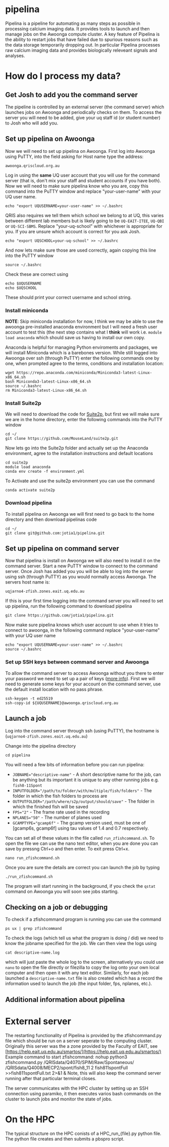 # pipelina
Pipelina is a pipeline for automating as many steps as possible in processing calcium imaging data. It provides tools to launch and then manage jobs on the Awoonga compute cluster. A key feature of Pipelina is the ability to restart jobs that have failed due to spurious reasons such as the data storage temporarily dropping out. In particular Pipelina processes raw calcium imaging data and provides biologically releveant signals and analyses. 

# How do I process my data?

## Get Josh to add you the command server
The pipeline is controlled by an external server (the command server) which launches jobs on Awoonga and periodically checks on them. To access the server you will need to be added, give your uq staff id (or student number) to Josh who will add you.

## Set up pipelina on Awoonga
Now we will need to set up pipelina on Awoonga. First log into Awoonga using PuTTY, into the field asking for Host name type the address:
```
awoonga.qriscloud.org.au
```
Log in using the **same** UQ user account that you will use for the command server (that is, don't mix your staff and student accounts if you have both). Now we will need to make sure pipelina know who you are, copy this command into the PuTTY window and replace "your-user-name" with your UQ user name.
```
echo "export UQUSERNAME=your-user-name" >> ~/.bashrc
```

QRIS also requires we tell them which school we belong to at UQ, this varies between different lab members but is likely going to be `UQ-EAIT-ITEE`, `UQ-QBI` or `UQ-SCI-SBMS`. Replace "your-uq-school" with whichever is appropriate for you. If you are unsure which account is correct for you ask Josh.
```
echo "export UQSCHOOL=your-uq-school" >> ~/.bashrc
```
And now lets make sure those are used correctly, again copying this line into the PuTTY window
```
source ~/.bashrc
```
Check these are correct using 
```
echo $UQUSERNAME
echo $UQSCHOOL
```
These should print your correct username and school string.

### Install miniconda
**NOTE**: Skip miniconda installation for now, I think we may be able to use the awoonga pre-installed anaconda environment but I will need a fresh user account to test this (the next step contains what I **think** will work i.e. `module load anaconda` which should save us having to install our own copy. 

Anaconda is helpful for managing Python enviroments and packages, we will install Miniconda which is a barebones version. While still logged into Awoonga over ssh (through PuTTY) enter the following commands one by one, when prompted agree to the terms, conditions and installation location:
```
wget https://repo.anaconda.com/miniconda/Miniconda3-latest-Linux-x86_64.sh
bash Miniconda3-latest-Linux-x86_64.sh
source ~/.bashrc
rm Miniconda3-latest-Linux-x86_64.sh
```

### Install Suite2p
We will need to download the code for [Suite2p](https://github.com/MouseLand/suite2p), but first we will make sure we are in the home directory, enter the following commands into the PuTTY window
```
cd ~/
git clone https://github.com/MouseLand/suite2p.git
```
Now lets go into the Suite2p folder and actually set up the Anaconda environment, agree to the installation instructions and default locations
```
cd suite2p
module load anaconda
conda env create -f environment.yml
```
To Activate and use the suite2p environment you can use the command
```
conda activate suite2p
```

### Download pipelina
To install pipelina on Awoonga we will first need to go back to the home directory and then download pipelinas code
```
cd ~/
git clone git@github.com:jotia1/pipelina.git
```

## Set up pipelina on command server
Now that pipelina is install on Awoonga we will also need to install it on the command server. Start a new PuTTY window to connect to the command server. Once Josh has added you you will be able to log into the server using ssh (through PuTTY) as you would normally access Awoonga. The servers host name is:
```
uqjarno4-zfish.zones.eait.uq.edu.au
```

If this is your first time logging into the command server you will need to set up pipelina, run the following command to download pipelina
```
git clone https://github.com/jotia1/pipelina.git
```

Now make sure pipelina knows which user account to use when it tries to connect to awoonga, in the following command replace "your-user-name" with your UQ user name
```
echo "export UQUSERNAME=your-user-name" >> ~/.bashrc
source ~/.bashrc
```

### Set up SSH keys between command server and Awoonga
To allow the command server to access Awoonga without you there to enter your password we need to set up a pair of keys ([more info](https://www.digitalocean.com/community/tutorials/how-to-set-up-ssh-keys-2)). First we will need to generate some keys for your account on the command server, use the default install location with no pass phrase.
```
ssh-keygen -t ed25519
ssh-copy-id ${UQUSERNAME}@awoonga.qriscloud.org.au
```

## Launch a job
Log into the command server through ssh (using PuTTY), the hostname is (`uqjarno4-zfish.zones.eait.uq.edu.au`) 

Change into the pipelina directory 
```
cd pipelina
```

You will need a few bits of information before you can run pipelina: 
- `JOBNAME="descriptive-name"` - A short descriptive name for the job, can be anything but its important it is unique to any other running jobs e.g. `fish8-11Spont`
- `INPUTFOLDER="/path/to/folder/with/multiple/fish/folders"` - The folder in which the fish folders to process are
- `OUTPUTFOLDER="/path/where/s2p/output/should/save"` - The folder in which the finished fish will be saved
- `FPS="2"` - The frame rate used in the recording
- `NPLANES="50"` - The number of planes used
- `GCAMPTYPE="gcamp6f"` - The gcamp version used, must be one of [gcamp6s, gcamp6f] using tau values of 1.4 and 0.7 respectively.

You can set all of these values in the file called `run_zfishcommand.sh`. To open the file we can use the nano text editor, when you are done you can save by pressng Ctrl+o and then enter. To exit press Ctrl+x.
```
nano run_zfishcommand.sh
```
Once you are sure the details are correct you can launch the job by typing
```
./run_zfishcommand.sh
```
The program will start running in the background, if you check the `qstat` command on Awoonga you will soon see jobs starting.


## Checking on a job or debugging
To check if a zfishcommand program is running you can use the command 
```
ps ux | grep zfishcommand
```
To check the logs (which tell us what the program is doing / did) we need to know the jobname specified for the job. We can then view the logs using
```
cat descriptive-name.log
``` 
which will just paste the whole log to the screen, alternatively you could use `nano` to open the file directly or filezilla to copy the log onto your own local computer and then open it with any text editor. Similarly, for each job launched a `descriptive-name.txt` file is also created which has a record the information used to launch the job (the input folder, fps, nplanes, etc.). 



## Additional information about pipelina

# External server
The restarting functionality of Pipelina is provided by the zfishcommand.py file which should be run on a server seperate to the computing cluster. Originally this server was the a zone provided by the Faculty of EAIT, see [https://help.eait.uq.edu.au/smartos/](https://help.eait.uq.edu.au/smartos/)
Example command to start zfishcommand: 
nohup python3 zfishcommand.py /QRISdata/Q4070/SPIM/Raw/Spontaneous/ /QRISdata/Q4008/MECP2/spont/fish8_11 2 fish811spontFull >>fish811spontFull.txt 2>&1 &
Note, this will also keep the command server running after that particular terminal closes. 

The server communicates with the HPC cluster by setting up an SSH connection using paramiko, it then executes varios bash commands on the cluster to launch jobs and monitor the state of jobs. 

# On the HPC
The typical structure on the HPC conists of a HPC_run_{file}.py python file. The python file creates and then submits a pbspro script. 
